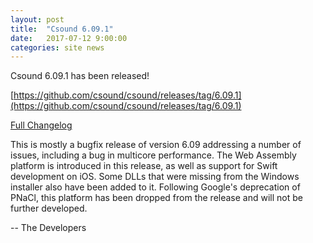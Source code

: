 ```yaml
---
layout: post
title:  "Csound 6.09.1"
date:   2017-07-12 9:00:00
categories: site news 
---
```


Csound 6.09.1 has been released!

[https://github.com/csound/csound/releases/tag/6.09.1](https://github.com/csound/csound/releases/tag/6.09.1)

[Full Changelog](https://github.com/csound/csound/blob/develop/Release_Notes/Version_6.09.md)

This is mostly a bugfix release of version 6.09 addressing a number of
issues, including a bug in multicore performance. The Web Assembly
platform is introduced in this release, as well as support for Swift
development on iOS. Some DLLs that were missing from the Windows
installer also have been added to it. Following Google's deprecation
of PNaCl, this platform has been dropped from the release and will not
be further developed.

-- The Developers
